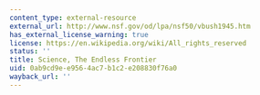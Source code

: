 ```yaml
---
content_type: external-resource
external_url: http://www.nsf.gov/od/lpa/nsf50/vbush1945.htm
has_external_license_warning: true
license: https://en.wikipedia.org/wiki/All_rights_reserved
status: ''
title: Science, The Endless Frontier
uid: 0ab9cd9e-e956-4ac7-b1c2-e208830f76a0
wayback_url: ''
---
```

